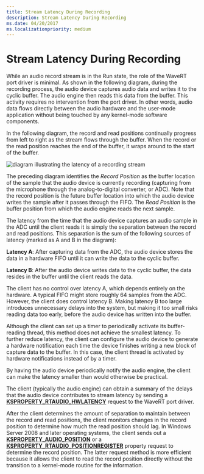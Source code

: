 ```yaml
---
title: Stream Latency During Recording
description: Stream Latency During Recording
ms.date: 04/20/2017
ms.localizationpriority: medium
---
```


# Stream Latency During Recording


While an audio record stream is in the Run state, the role of the WaveRT port driver is minimal. As shown in the following diagram, during the recording process, the audio device captures audio data and writes it to the cyclic buffer. The audio engine then reads this data from the buffer. This activity requires no intervention from the port driver. In other words, audio data flows directly between the audio hardware and the user-mode application without being touched by any kernel-mode software components.

In the following diagram, the record and read positions continually progress from left to right as the stream flows through the buffer. When the record or the read position reaches the end of the buffer, it wraps around to the start of the buffer.

![diagram illustrating the latency of a recording stream](images/wavert-record.png)

The preceding diagram identifies the *Record Position* as the buffer location of the sample that the audio device is currently recording (capturing from the microphone through the analog-to-digital converter, or ADC). Note that the record position is the future buffer location into which the audio device writes the sample after it passes through the FIFO. The *Read Position* is the buffer position from which the audio engine reads the next sample.

The latency from the time that the audio device captures an audio sample in the ADC until the client reads it is simply the separation between the record and read positions. This separation is the sum of the following sources of latency (marked as A and B in the diagram):

**Latency A**: After capturing data from the ADC, the audio device stores the data in a hardware FIFO until it can write the data to the cyclic buffer.

**Latency B**: After the audio device writes data to the cyclic buffer, the data resides in the buffer until the client reads the data.

The client has no control over latency A, which depends entirely on the hardware. A typical FIFO might store roughly 64 samples from the ADC. However, the client does control latency B. Making latency B too large introduces unnecessary delays into the system, but making it too small risks reading data too early, before the audio device has written into the buffer.

Although the client can set up a timer to periodically activate its buffer-reading thread, this method does not achieve the smallest latency. To further reduce latency, the client can configure the audio device to generate a hardware notification each time the device finishes writing a new block of capture data to the buffer. In this case, the client thread is activated by hardware notifications instead of by a timer.

By having the audio device periodically notify the audio engine, the client can make the latency smaller than would otherwise be practical.

The client (typically the audio engine) can obtain a summary of the delays that the audio device contributes to stream latency by sending a [**KSPROPERTY\_RTAUDIO\_HWLATENCY**](./ksproperty-rtaudio-hwlatency.md) request to the WaveRT port driver.

After the client determines the amount of separation to maintain between the record and read positions, the client monitors changes in the record position to determine how much the read position should lag. In Windows Server 2008 and later operating systems, the client sends out a [**KSPROPERTY\_AUDIO\_POSITION**](./ksproperty-audio-position.md) or a [**KSPROPERTY\_RTAUDIO\_POSITIONREGISTER**](./ksproperty-rtaudio-positionregister.md) property request to determine the record position. The latter request method is more efficient because it allows the client to read the record position directly without the transition to a kernel-mode routine for the information.

 

